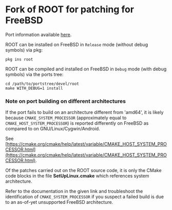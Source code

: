 # Fork of ROOT for patching for FreeBSD

Port information available [here](https://www.freshports.org/devel/root/).

ROOT can be installed on FreeBSD in `Release` mode (without debug symbols) via pkg: 

```shell
pkg ins root
```

ROOT can be compiled and installed on FreeBSD in `Debug` mode (with debug symbols) via the ports tree:

```shell
cd /path/to/portstree/devel/root
make WITH_DEBUG=1 install
```

### Note on port building on different architectures

If the port fails to build on an architecture different from 'amd64', it is likely because `CMAKE_SYSTEM_PROCESSOR` (approximately equal to `CMAKE_HOST_SYSTEM_PROCESSOR`) is reported differently on FreeBSD as compared to on GNU/Linux/Cygwin/Android.

See [https://cmake.org/cmake/help/latest/variable/CMAKE_HOST_SYSTEM_PROCESSOR.html](https://cmake.org/cmake/help/latest/variable/CMAKE_HOST_SYSTEM_PROCESSOR.html).

Of the patches carried out on the ROOT source code, it is only the CMake code blocks in the file **SetUpLinux.cmake** which references system architecture.

Refer to the documentation in the given link and troubleshoot the identification of `CMAKE_SYSTEM_PROCESSOR` if you suspect a failed build is due to an as-of-yet unsupported FreeBSD architecture.